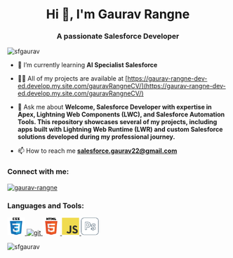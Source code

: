 <h1 align="center">Hi 👋, I'm Gaurav Rangne</h1>
<h3 align="center">A passionate Salesforce Developer</h3>

<p align="left"> <img src="https://komarev.com/ghpvc/?username=sfgaurav&label=Profile%20views&color=0e75b6&style=flat" alt="sfgaurav" /> </p>

- 🌱 I’m currently learning **AI Specialist Salesforce**

- 👨‍💻 All of my projects are available at [https://gaurav-rangne-dev-ed.develop.my.site.com/gauravRangneCV/](https://gaurav-rangne-dev-ed.develop.my.site.com/gauravRangneCV/)

- 💬 Ask me about **Welcome, Salesforce Developer with expertise in Apex, Lightning Web Components (LWC), and Salesforce Automation Tools. This repository showcases several of my projects, including apps built with Lightning Web Runtime (LWR) and custom Salesforce solutions developed during my professional journey.**

- 📫 How to reach me **salesforce.gaurav22@gmail.com**

<h3 align="left">Connect with me:</h3>
<p align="left">
<a href="https://linkedin.com/in/gaurav-rangne" target="blank"><img align="center" src="https://raw.githubusercontent.com/rahuldkjain/github-profile-readme-generator/master/src/images/icons/Social/linked-in-alt.svg" alt="gaurav-rangne" height="30" width="40" /></a>
</p>

<h3 align="left">Languages and Tools:</h3>
<p align="left"> <a href="https://www.w3schools.com/css/" target="_blank" rel="noreferrer"> <img src="https://raw.githubusercontent.com/devicons/devicon/master/icons/css3/css3-original-wordmark.svg" alt="css3" width="40" height="40"/> </a> <a href="https://git-scm.com/" target="_blank" rel="noreferrer"> <img src="https://www.vectorlogo.zone/logos/git-scm/git-scm-icon.svg" alt="git" width="40" height="40"/> </a> <a href="https://www.w3.org/html/" target="_blank" rel="noreferrer"> <img src="https://raw.githubusercontent.com/devicons/devicon/master/icons/html5/html5-original-wordmark.svg" alt="html5" width="40" height="40"/> </a> <a href="https://developer.mozilla.org/en-US/docs/Web/JavaScript" target="_blank" rel="noreferrer"> <img src="https://raw.githubusercontent.com/devicons/devicon/master/icons/javascript/javascript-original.svg" alt="javascript" width="40" height="40"/> </a> <a href="https://www.photoshop.com/en" target="_blank" rel="noreferrer"> <img src="https://raw.githubusercontent.com/devicons/devicon/master/icons/photoshop/photoshop-line.svg" alt="photoshop" width="40" height="40"/> </a> </p>

<p><img align="center" src="https://github-readme-stats.vercel.app/api/top-langs?username=sfgaurav&show_icons=true&locale=en&layout=compact" alt="sfgaurav" /></p>
